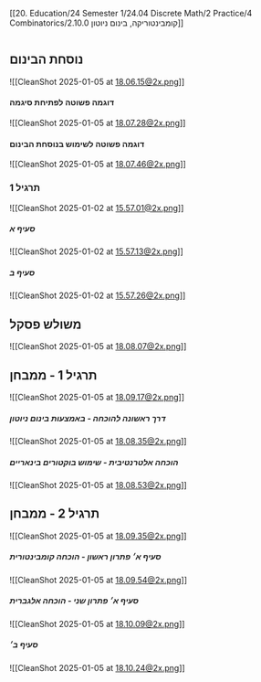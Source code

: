 [[20. Education/24 Semester 1/24.04 Discrete Math/2 Practice/4 Combinatorics/2.10.0 קומבינטוריקה, בינום ניוטון]]
```table-of-contents
```
## נוסחת הבינום
![[CleanShot 2025-01-05 at 18.06.15@2x.png]]
#### דוגמה פשוטה לפתיחת סיגמה
![[CleanShot 2025-01-05 at 18.07.28@2x.png]]
#### דוגמה פשוטה לשימוש בנוסחת הבינום
![[CleanShot 2025-01-05 at 18.07.46@2x.png]]
### תרגיל 1
![[CleanShot 2025-01-02 at 15.57.01@2x.png]]
##### סעיף א
![[CleanShot 2025-01-02 at 15.57.13@2x.png]]
##### סעיף ב
![[CleanShot 2025-01-02 at 15.57.26@2x.png]]
## משולש פסקל
![[CleanShot 2025-01-05 at 18.08.07@2x.png]]
## תרגיל 1 - ממבחן
![[CleanShot 2025-01-05 at 18.09.17@2x.png]]
##### דרך ראשונה להוכחה - באמצעות בינום ניוטון
![[CleanShot 2025-01-05 at 18.08.35@2x.png]]
##### הוכחה אלטרנטיבית - שימוש בוקטורים בינאריים
![[CleanShot 2025-01-05 at 18.08.53@2x.png]]
## תרגיל 2 - ממבחן
![[CleanShot 2025-01-05 at 18.09.35@2x.png]]
##### סעיף א׳ פתרון ראשון - הוכחה קומבינטורית
![[CleanShot 2025-01-05 at 18.09.54@2x.png]]
##### סעיף א׳ פתרון שני - הוכחה אלגברית
![[CleanShot 2025-01-05 at 18.10.09@2x.png]]
##### סעיף ב׳
![[CleanShot 2025-01-05 at 18.10.24@2x.png]]